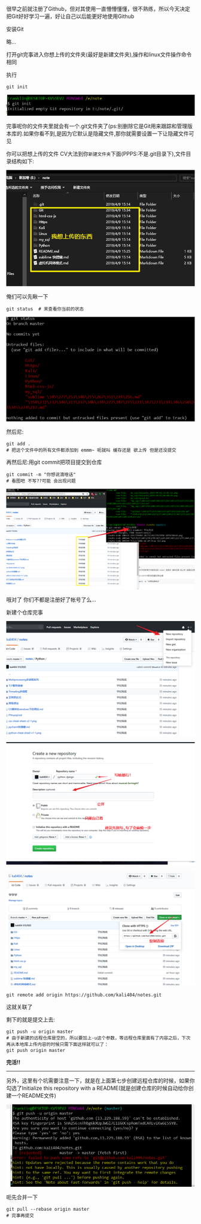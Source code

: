 很早之前就注册了Github，但对其使用一直懵懵懂懂，很不熟练，所以今天决定把Git好好学习一遍，好让自己以后能更好地使用Github

安装Git

略...

打开git完事进入你想上传的文件夹(最好是新建文件夹),操作和linux文件操作命令相同

执行

```git
git init
```

![1554794920884](1554794920884.png)

完事呢你的文件夹里就会有一个.git文件夹了(ps:别删除它是Git用来跟踪和管理版本库的.如果你看不到,是因为它默认是隐藏文件,那你就需要设置一下让隐藏文件可见

你可以把想上传的文件 CV大法到你`新建文件夹`下面(PPPS:不是.git目录下),文件目录结构如下:

![1554795448943](1554795448943.png)

俺们可以先瞅一下

```git
git status  # 来查看你当前的状态
```

![1554795582503](1554795582503.png)

然后尼:

```
git add .
# 把这个文件中的所有文件都添加到 emmm~ 呃就叫 缓存还是 欲上传 但是还没提交
```

再然后尼:用git commit把项目提交到仓库

```
git commit -m "你想说滴啥话"
# 看图吧 不写??可能 会出现问题
```

![1554795988768](1554795988768.png)

哦对了 你们不都是注册好了帐号了么...

新建个仓库完事

![1554796224705](1554796224705.png)

![1554796438919](1554796438919.png)

![1554796530009](1554796530009.png)

```
git remote add origin https://github.com/kali404/notes.git
```

这就关联了

剩下的就是提交上去:

```
git push -u origin master
# 由于新建的远程仓库是空的，所以要加上-u这个参数，等远程仓库里面有了内容之后，下次再从本地库上传内容的时候只需下面这样就可以了：
git push origin master
```

**完活!!**

------------------------

另外，这里有个坑需要注意一下，就是在上面第七步创建远程仓库的时候，如果你勾选了Initialize this repository with a README(就是创建仓库的时候自动给你创建一个README文件)

![1554796929026](1554796929026.png)

呃先合并一下

```
git pull --rebase origin master
# 完事再提交
```

